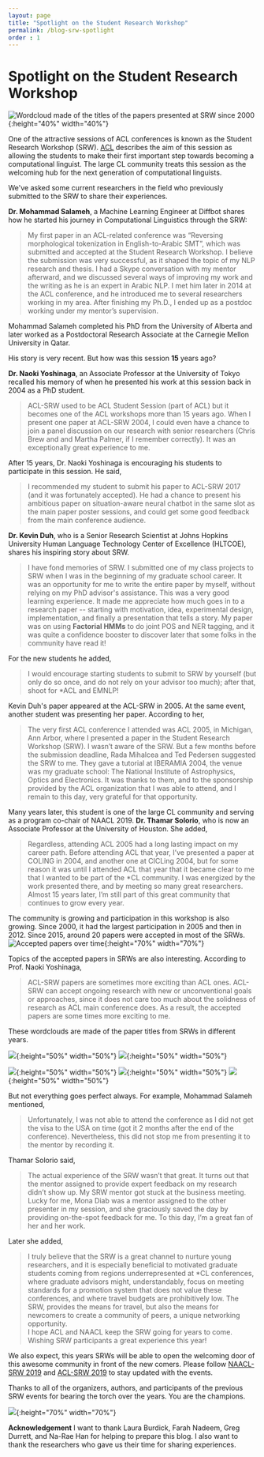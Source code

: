 ```yaml
---
layout: page
title: "Spotlight on the Student Research Workshop"
permalink: /blog-srw-spotlight
order : 1
---
```


# Spotlight on the Student Research Workshop

![Wordcloud made of the titles of the papers presented at SRW since 2000](blog/wordcloud_all.png){:height="40%" width="40%"}

One of the attractive sessions of ACL conferences is known as the Student Research Workshop (SRW).
[ACL](https://aclweb.org/adminwiki/index.php?title=***_student_session_policies) describes the aim of this session as 
allowing the students to make their first important step towards becoming a computational linguist. The large CL community
treats this session as the welcoming hub for the next generation of computational linguists.

We've asked some current researchers in the field who previously submitted to the SRW to share their experiences.

__Dr. Mohammad Salameh__, a Machine Learning Engineer at Diffbot shares how he started his journey in Computational Linguistics
through the SRW:
> My first paper in an ACL-related conference was “Reversing morphological tokenization in English-to-Arabic SMT”, which
  was submitted and accepted at the Student Research Workshop. I believe the submission was very successful, as it shaped
  the topic of my NLP research and thesis. I had a Skype conversation with my mentor afterward, and we discussed 
  several ways of improving my work and the writing as he is an expert in Arabic NLP. I met him later in 2014 at the ACL
  conference, and he introduced me to several researchers working in my area. After finishing my Ph.D., I ended up as a
  postdoc working under my mentor’s supervision.
 
Mohammad Salameh completed his PhD from the University of Alberta and later worked as a Postdoctoral Research Associate 
at the Carnegie Mellon University in Qatar.

His story is very recent. But how was this session __15__ years ago? 

__Dr. Naoki Yoshinaga__, an Associate Professor at the University of Tokyo recalled his memory of when he presented 
his work at this session back in 2004 as a PhD student.
> ACL-SRW used to be ACL Student Session (part of ACL) but it becomes
   one of the ACL workshops more than 15 years ago. When I present one paper at ACL-SRW 2004, 
   I could even have a chance to join a panel discussion on our research with senior researchers
   (Chris Brew and and Martha Palmer, if I remember correctly). It was an exceptionally great experience to me.
 
After 15 years, Dr. Naoki Yoshinaga is encouraging his students to participate in this session. He said,
> I recommended my student to submit his paper
   to ACL-SRW 2017 (and it was fortunately accepted). He had a chance
   to present his ambitious paper on situation-aware neural chatbot in
   the same slot as the main paper poster sessions, and could get some
   good feedback from the main conference audience.
>


__Dr. Kevin Duh__, who is a Senior Research Scientist at Johns Hopkins University Human Language Technology Center 
of Excellence (HLTCOE), shares his inspiring story about SRW.

> I have fond memories of SRW. I submitted one of my class projects to SRW when I was in the beginning of my graduate 
school career. It was an opportunity for me to write the entire paper by myself, without relying on my PhD advisor's 
assistance. This was a very good learning experience. It made me appreciate how much goes in to a 
research paper -- starting with motivation, idea, experimental design, implementation, and finally a presentation that 
tells a story. My paper was on using __Factorial HMMs__ to 
do joint POS and NER tagging, and it was quite a confidence booster to discover later that some folks in the community 
have read it!

For the new students he added, 
> I would encourage starting students to submit to SRW by yourself (but only do so once, and do not rely on 
your advisor too much); after that, shoot for *ACL and EMNLP!

Kevin Duh's paper appeared at the ACL-SRW in 2005. At the same event, another student was presenting her paper. 
According to her,
> The very first ACL conference I attended was ACL 2005, in Michigan, Ann Arbor, where I presented a paper in the 
Student Research Workshop (SRW). I wasn’t aware of the SRW. But a few months before the submission deadline, 
Rada Mihalcea and Ted Pedersen suggested the SRW to me. They gave a tutorial at IBERAMIA 2004, the venue was my graduate 
school: The National Institute of Astrophysics, Optics and Electronics. It was thanks to them, and to the sponsorship 
provided by the ACL organization that I was able to attend, and I remain to this day, very grateful for that opportunity.

Many years later, this student is one of the large CL community and serving as a program co-chair of 
NAACL 2019. __Dr. Thamar Solorio__, who is now an Associate Professor at the University of Houston. She added,

> Regardless, attending ACL 2005 had a long lasting impact on my career path. Before attending ACL that year, I’ve 
presented a paper at COLING in 2004, and another one at CICLing 2004, but for some reason it was until I attended ACL 
that year that it became clear to me that I wanted to be part of the *CL community. I was energized by the work 
presented there, and by meeting so many great researchers. Almost 15 years later, I’m still part of this great community
 that continues to grow every year.


The community is growing and participation in this workshop is also growing. Since 2000, it had the largest participation in 2005 
and then in 2012. Since 2015, around 20 papers were accepted in most of the SRWs. 
![Accepted papers over time](blog/plot_year_papers.png){:height="70%" width="70%"}


Topics of the accepted papers in SRWs are also interesting. According to Prof. Naoki Yoshinaga,
> ACL-SRW papers are sometimes more exciting than ACL ones. ACL-SRW can accept ongoing research with new or
   unconventional goals or approaches, since it does not care too much
   about the solidness of research as ACL main conference does. As a
   result, the accepted papers are some times more exciting to me.


These wordclouds are made of the paper titles from SRWs in different years.

![](blog/2004_wc.png){:height="50%" width="50%"}
![](blog/2005_wc.png){:height="50%" width="50%"}


![](blog/2016_wc.png){:height="50%" width="50%"}
![](blog/2017_wc.png){:height="50%" width="50%"}
![](blog/2018_wc.png){:height="50%" width="50%"}


But not everything goes perfect always. For example, Mohammad Salameh mentioned,
> Unfortunately, I was not able to attend the conference as I did not get the 
  visa to the USA on time (got it 2 months after the end of the conference). Nevertheless, this did not stop me from 
  presenting it to the mentor by recording it. 

Thamar Solorio said, 
> The actual experience of the SRW wasn’t that great. It turns out that the mentor assigned to provide expert feedback 
on my research didn’t show up. My SRW mentor got stuck at the business meeting. Lucky for me, Mona Diab was a mentor 
assigned to the other presenter in my session, and she graciously saved the day by providing on-the-spot feedback for 
me. To this day, I’m a great fan of her and her work. 

Later she added,
> I truly believe that the SRW is a great channel to nurture young researchers, and it is especially beneficial to
 motivated graduate students coming from regions underrepresented at *CL conferences, where graduate advisors might, 
 understandably, focus on meeting standards for a promotion system that does not value these conferences, and where 
 travel budgets are prohibitively low. The SRW, provides the means for travel, but also the means for newcomers to 
 create a community of peers, a unique networking opportunity.  
 I hope ACL and NAACL keep the SRW going for years to come. Wishing SRW participants a great experience this year!


We also expect, this years SRWs will be able to open the welcoming door of this awesome community in front of the 
new comers. Please follow [NAACL-SRW 2019](https://naacl2019-srw.github.io) and 
[ACL-SRW 2019](https://sites.google.com/view/acl19studentresearchworkshop) 
to stay updated with the events. 

Thanks to all of the organizers, authors, and participants of the previous SRW events for bearing the torch over 
the years. You are the champions.

![](blog/all_authors.png){:height="70%" width="70%"}


__Acknowledgement__
I want to thank Laura Burdick, Farah Nadeem, Greg Durrett, and Na-Rae Han for helping to prepare this blog. I also
want to thank the researchers who gave us their time for sharing experiences.



